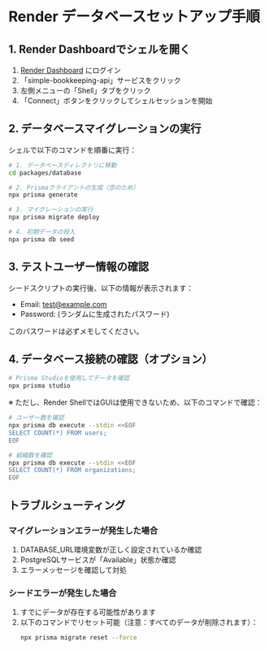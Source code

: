 # Render データベースセットアップ手順

## 1. Render Dashboardでシェルを開く

1. [Render Dashboard](https://dashboard.render.com) にログイン
2. 「simple-bookkeeping-api」サービスをクリック
3. 左側メニューの「Shell」タブをクリック
4. 「Connect」ボタンをクリックしてシェルセッションを開始

## 2. データベースマイグレーションの実行

シェルで以下のコマンドを順番に実行：

```bash
# 1. データベースディレクトリに移動
cd packages/database

# 2. Prismaクライアントの生成（念のため）
npx prisma generate

# 3. マイグレーションの実行
npx prisma migrate deploy

# 4. 初期データの投入
npx prisma db seed
```

## 3. テストユーザー情報の確認

シードスクリプトの実行後、以下の情報が表示されます：

- Email: test@example.com
- Password: (ランダムに生成されたパスワード)

このパスワードは必ずメモしてください。

## 4. データベース接続の確認（オプション）

```bash
# Prisma Studioを使用してデータを確認
npx prisma studio
```

※ ただし、Render ShellではGUIは使用できないため、以下のコマンドで確認：

```bash
# ユーザー数を確認
npx prisma db execute --stdin <<EOF
SELECT COUNT(*) FROM users;
EOF

# 組織数を確認
npx prisma db execute --stdin <<EOF
SELECT COUNT(*) FROM organizations;
EOF
```

## トラブルシューティング

### マイグレーションエラーが発生した場合

1. DATABASE_URL環境変数が正しく設定されているか確認
2. PostgreSQLサービスが「Available」状態か確認
3. エラーメッセージを確認して対処

### シードエラーが発生した場合

1. すでにデータが存在する可能性があります
2. 以下のコマンドでリセット可能（注意：すべてのデータが削除されます）：
   ```bash
   npx prisma migrate reset --force
   ```

